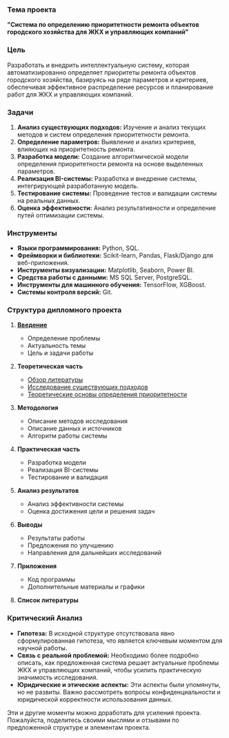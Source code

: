 ### Тема проекта
**"Система по определению приоритетности ремонта объектов городского хозяйства для ЖКХ и управляющих компаний"**

### Цель
Разработать и внедрить интеллектуальную систему, которая автоматизированно определяет приоритеты ремонта объектов городского хозяйства, базируясь на ряде параметров и критериев, обеспечивая эффективное распределение ресурсов и планирование работ для ЖКХ и управляющих компаний.

### Задачи
1. **Анализ существующих подходов:** Изучение и анализ текущих методов и систем определения приоритетности ремонта.
2. **Определение параметров:** Выявление и анализ критериев, влияющих на приоритетность ремонта.
3. **Разработка модели:** Создание алгоритмической модели определения приоритетности ремонта на основе выделенных параметров.
4. **Реализация BI-системы:** Разработка и внедрение системы, интегрирующей разработанную модель.
5. **Тестирование системы:** Проведение тестов и валидации системы на реальных данных.
6. **Оценка эффективности:** Анализ результативности и определение путей оптимизации системы.

### Инструменты
- **Языки программирования:** Python, SQL.
- **Фреймворки и библиотеки:** Scikit-learn, Pandas, Flask/Django для веб-приложения.
- **Инструменты визуализации:** Matplotlib, Seaborn, Power BI.
- **Средства работы с данными:** MS SQL Server, PostgreSQL.
- **Инструменты для машинного обучения:** TensorFlow, XGBoost.
- **Системы контроля версий:** Git.

### Структура дипломного проекта
1. [**Введение**](https://github.com/avdeevart/Diploma_Project/blob/main/Content/001_Intro.md)
    - Определение проблемы
    - Актуальность темы
    - Цель и задачи работы

2. **Теоретическая часть**
    - [Обзор литературы](https://github.com/avdeevart/Diploma_Project/blob/main/Content/TM_Moscow.pdf)
    - [Исследование существующих подходов](https://github.com/avdeevart/Diploma_Project/blob/main/Content/002_2_A%20study%20of%20existing%20approaches.md)
    - [Теоретические основы определения приоритетности](https://github.com/avdeevart/Diploma_Project/blob/main/Content/002_3_Theoretical%20basis%20for%20prioritization.md)

3. **Методология**
    - Описание методов исследования
    - Описание данных и источников
    - Алгоритм работы системы

4. **Практическая часть**
    - Разработка модели
    - Реализация BI-системы
    - Тестирование и валидация

5. **Анализ результатов**
    - Анализ эффективности системы
    - Оценка достижения цели и решения задач

6. **Выводы**
    - Результаты работы
    - Предложения по улучшению
    - Направления для дальнейших исследований

7. **Приложения**
    - Код программы
    - Дополнительные материалы и графики

8. **Список литературы**

### Критический Анализ
- **Гипотеза:** В исходной структуре отсутствовала явно сформулированная гипотеза, что является ключевым моментом для научной работы.
- **Связь с реальной проблемой:** Необходимо более подробно описать, как предложенная система решает актуальные проблемы ЖКХ и управляющих компаний, чтобы усилить практическую значимость исследования.
- **Юридические и этические аспекты:** Эти аспекты были упомянуты, но не развиты. Важно рассмотреть вопросы конфиденциальности и юридической корректности использования данных.

Эти и другие моменты можно доработать для усиления проекта. Пожалуйста, поделитесь своими мыслями и отзывами по предложенной структуре и элементам проекта.

